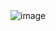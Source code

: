 
<br>
<br>

![image](https://github.com/user-attachments/assets/1ec28cb8-c8b9-4a36-8dd1-1cdc7b323d3f)

